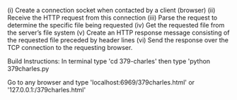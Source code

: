 (i) Create a connection socket when contacted by a client (browser)
(ii) Receive the HTTP request from this connection
(iii) Parse the request to determine the specific file being requested
(iv) Get the requested file from the server’s file system
(v) Create an HTTP response message consisting of the requested file
preceded by header lines
(vi) Send the response over the TCP connection to the requesting browser.

Build Instructions:
In terminal type 'cd 379-charles'
then type 'python 379charles.py

Go to any browser and type 'localhost:6969/379charles.html' or '127.0.0.1:/379charles.html'
